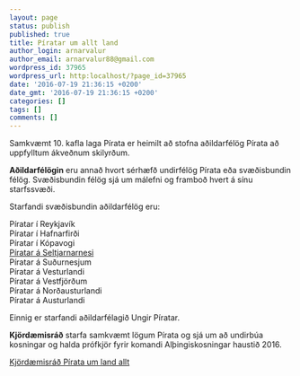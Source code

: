 ```yaml
---
layout: page
status: publish
published: true
title: Píratar um allt land
author_login: arnarvalur
author_email: arnarvalur88@gmail.com
wordpress_id: 37965
wordpress_url: http:localhost/?page_id=37965
date: '2016-07-19 21:36:15 +0200'
date_gmt: '2016-07-19 21:36:15 +0200'
categories: []
tags: []
comments: []
---
```


<p>Samkvæmt 10. kafla laga Pírata er heimilt að stofna aðildarfélög Pírata að uppfylltum ákveðnum skilyrðum.</p>
<p><strong>Aðildarfélögin</strong> eru annað hvort sérhæfð undirfélög Pírata eða svæðisbundin félög. Svæðisbundin félög sjá um málefni og framboð hvert á sínu starfssvæði.</p>
<p>Starfandi svæðisbundin aðildarfélög eru:</p>
<p>Píratar í Reykjavík<br />
Píratar í Hafnarfirði<br />
Píratar í Kópavogi<br />
<a href="piratar-a-seltjarnarnesi">Píratar á Seltjarnarnesi</a><br />
Píratar á Suðurnesjum<br />
Píratar á Vesturlandi<br />
Píratar á Vestfjörðum<br />
Píratar á Norðausturlandi<br />
Píratar á Austurlandi</p>
<p>Einnig er starfandi aðildarfélagið Ungir Píratar.</p>
<p><strong>Kjördæmisráð</strong> starfa samkvæmt lögum Pírata og sjá um að undirbúa kosningar og halda prófkjör fyrir komandi Alþingiskosningar haustið 2016.</p>
<p><a href="http:localhost/adildarfelogin/kjordaemisrad/">Kjördæmisráð Pírata um land allt</a></p>
